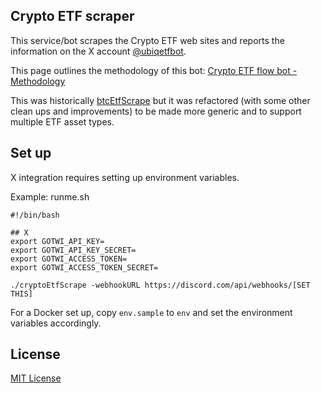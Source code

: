 ## Crypto ETF scraper

This service/bot scrapes the Crypto ETF web sites and reports the information on the X account [@ubiqetfbot](https://twitter.com/ubiqetfbot).

This page outlines the methodology of this bot: [Crypto ETF flow bot - Methodology](https://julianyap.com/pages/2024-03-13-1710370430/)

This was historically [btcEtfScrape](https://github.com/jyap808/btcEtfScrape) but it was refactored (with some other clean ups and improvements) to be made more generic and to support multiple ETF asset types.

## Set up

X integration requires setting up environment variables.

Example: runme.sh
```
#!/bin/bash

## X
export GOTWI_API_KEY=
export GOTWI_API_KEY_SECRET=
export GOTWI_ACCESS_TOKEN=
export GOTWI_ACCESS_TOKEN_SECRET=

./cryptoEtfScrape -webhookURL https://discord.com/api/webhooks/[SET THIS]
```


For a Docker set up, copy `env.sample` to `env` and set the environment variables accordingly.


## License

[MIT License](LICENSE)
